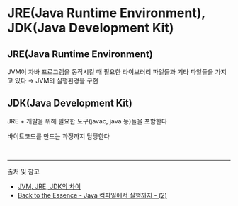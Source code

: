 # JRE(Java Runtime Environment), JDK(Java Development Kit)

## JRE(Java Runtime Environment)
JVM이 자바 프로그램을 동작시킬 때 필요한 라이브러리 파일들과 기타 파일들을 가지고 있다 → JVM의 실행환경을 구현

## JDK(Java Development Kit)
JRE + 개발을 위해 필요한 도구(javac, java 등)들을 포함한다

바이트코드를 만드는 과정까지 담당한다

<br/>

---

출처 및 참고
- [JVM, JRE, JDK의 차이](https://wikidocs.net/257)
- [Back to the Essence - Java 컴파일에서 실행까지 - (2)](https://homoefficio.github.io/2019/01/31/Back-to-the-Essence-Java-%EC%BB%B4%ED%8C%8C%EC%9D%BC%EC%97%90%EC%84%9C-%EC%8B%A4%ED%96%89%EA%B9%8C%EC%A7%80-2/)

